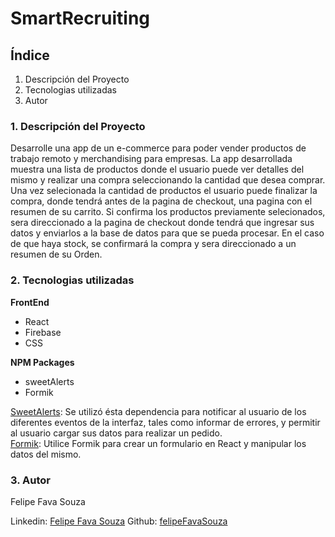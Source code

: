 # SmartRecruiting

## Índice

 1. Descripción del Proyecto
 2. Tecnologias utilizadas
 3. Autor

### 1. Descripción del Proyecto

Desarrolle una app de un e-commerce para poder vender productos de trabajo remoto y merchandising para empresas. 
La app desarrollada muestra una lista de productos donde el usuario puede ver detalles del mismo y realizar una compra seleccionando la cantidad que desea comprar. Una vez selecionada la cantidad de productos el usuario puede finalizar la compra, donde tendrá antes de la pagina de checkout, una pagina con el resumen de su carrito. 
Si confirma los productos previamente selecionados, sera direccionado a la pagina de checkout donde tendrá que ingresar sus datos y enviarlos a la base de datos para que se pueda procesar. 
En el caso de que haya stock, se confirmará la compra y sera direccionado a un resumen de su Orden. 

### 2. Tecnologias utilizadas


 **FrontEnd**
- React
- Firebase
- CSS

**NPM Packages**
- sweetAlerts 
- Formik

[SweetAlerts](https://sweetalert2.github.io/): Se utilizó ésta dependencia para notificar al usuario de los diferentes eventos de la interfaz, tales como informar de errores, y permitir al usuario cargar sus datos para realizar un pedido.
<br/>
[Formik](https://formik.org/): Utilice Formik para crear un formulario en React y manipular los datos del mismo.

### 3. Autor

Felipe Fava Souza 

Linkedin: [Felipe Fava Souza](https://www.linkedin.com/in/felipe-fava-souza-3b412ba9/)
Github: [felipeFavaSouza](https://github.com/felipeFavaSouza)


